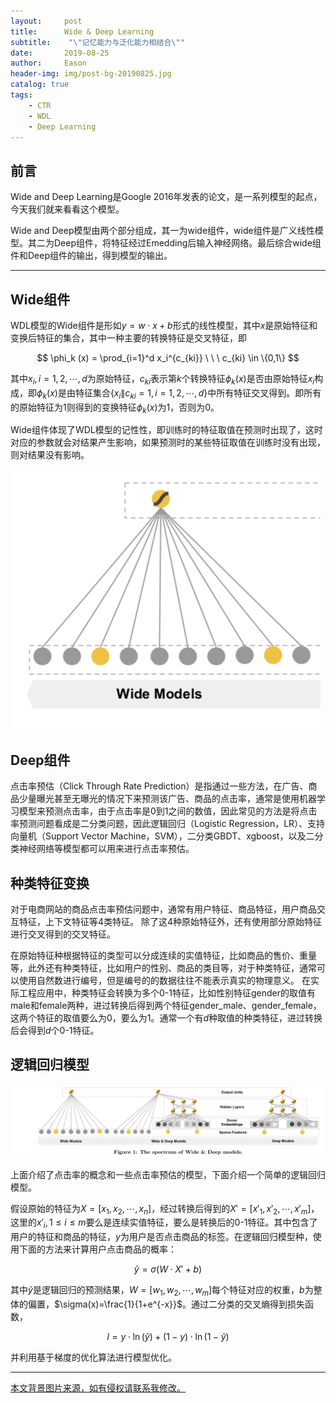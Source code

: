 ```yaml
---
layout:     post
title:      Wide & Deep Learning
subtitle:    "\"记忆能力与泛化能力相结合\""
date:       2019-08-25
author:     Eason
header-img: img/post-bg-20190825.jpg
catalog: true
tags:
    - CTR
    - WDL
    - Deep Learning
---
```



<!-- 显示公式 -->
<head>
    <script src="https://cdn.mathjax.org/mathjax/latest/MathJax.js?config=TeX-AMS-MML_HTMLorMML" type="text/javascript"></script>
    <script type="text/x-mathjax-config">
        MathJax.Hub.Config({
            tex2jax: {
            skipTags: ['script', 'noscript', 'style', 'textarea', 'pre'],
            inlineMath: [['$','$']]
            }
        });
    </script>
</head>




## 前言

Wide and Deep Learning是Google 2016年发表的论文，是一系列模型的起点，今天我们就来看看这个模型。

Wide and Deep模型由两个部分组成，其一为wide组件，wide组件是广义线性模型。其二为Deep组件，将特征经过Emedding后输入神经网络。最后综合wide组件和Deep组件的输出，得到模型的输出。

---

## Wide组件
WDL模型的Wide组件是形如$y=w\cdot x +b$形式的线性模型，其中$x$是原始特征和变换后特征的集合，其中一种主要的转换特征是交叉特征，即

$$
\phi_k (x) = \prod_{i=1}^d x_i^{c_{ki}} \ \ \   c_{ki} \in \{0,1\}
$$

其中$x_i,i=1,2,\cdots,d$为原始特征，$c_{ki}$表示第$k$个转换特征$\phi_k(x)$是否由原始特征$x_i$构成，即$\phi_k(x)$是由特征集合$\{ x_i \| c_{ki} = 1, i=1,2,\cdots,d\}$中所有特征交叉得到。即所有的原始特征为1则得到的变换特征$\phi_k(x)$为1，否则为0。

Wide组件体现了WDL模型的记性性，即训练时的特征取值在预测时出现了，这时对应的参数就会对结果产生影响，如果预测时的某些特征取值在训练时没有出现，则对结果没有影响。

![Wide组件](https://github.com/stalogic/stalogic.github.io/blob/master/img/2019-08-25-Wide.png?raw=true)

## Deep组件

点击率预估（Click Through Rate Prediction）是指通过一些方法，在广告、商品少量曝光甚至无曝光的情况下来预测该广告、商品的点击率，通常是使用机器学习模型来预测点击率，由于点击率是0到1之间的数值，因此常见的方法是将点击率预测问题看成是二分类问题，因此逻辑回归（Logistic Regression，LR）、支持向量机（Support Vector Machine，SVM），二分类GBDT、xgboost，以及二分类神经网络等模型都可以用来进行点击率预估。

## 种类特征变换

对于电商网站的商品点击率预估问题中，通常有用户特征、商品特征，用户商品交互特征，上下文特征等4类特征。
除了这4种原始特征外，还有使用部分原始特征进行交叉得到的交叉特征。

在原始特征种根据特征的类型可以分成连续的实值特征，比如商品的售价、重量等，此外还有种类特征，比如用户的性别、商品的类目等，对于种类特征，通常可以使用自然数进行编号，但是编号的的数据往往不能表示真实的物理意义。
在实际工程应用中，种类特征会转换为多个0-1特征，比如性别特征gender的取值有male和female两种，进过转换后得到两个特征gender_male、gender_female，这两个特征的取值要么为0，要么为1。通常一个有$d$种取值的种类特征，进过转换后会得到$d$个0-1特征。

## 逻辑回归模型

![Wide and Deep](https://github.com/stalogic/stalogic.github.io/blob/master/img/2019-08-25-WDL.png?raw=true)

上面介绍了点击率的概念和一些点击率预估的模型，下面介绍一个简单的逻辑回归模型。

假设原始的特征为$X=[x_1,x_2,\cdots,x_n]$，经过转换后得到的$X'=[x'_1,x'_2,\cdots,x'_m]$，这里的$x'_i,1\leqslant i \leqslant m$要么是连续实值特征，要么是转换后的0-1特征。其中包含了用户的特征和商品的特征，$y$为用户是否点击商品的标签。在逻辑回归模型种，使用下面的方法来计算用户点击商品的概率：

$$
\tilde{y} = \sigma(W\cdot X' + b)
$$

其中$\tilde{y}$是逻辑回归的预测结果，$W=[w_1,w_2,\cdots,w_m]$每个特征对应的权重，$b$为整体的偏置，$\sigma(x)=\frac{1}{1+e^{-x}}$。通过二分类的交叉熵得到损失函数，

$$
l = y \cdot \ln(\tilde{y}) + (1-y) \cdot \ln(1-\tilde{y})
$$

并利用基于梯度的优化算法进行模型优化。



---
[本文背景图片来源，如有侵权请联系我修改。](https://bbs.coloros.com/thread-106169-1-1.html)